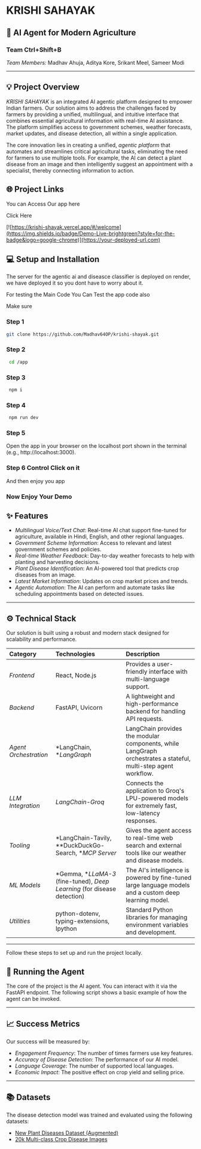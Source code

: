 # KRISHI SAHAYAK

## 🌾 AI Agent for Modern Agriculture

### Team Ctrl+Shift+B

*Team Members:* Madhav Ahuja, Aditya Kore, Srikant Meel, Sameer Modi

-----

## 💡 Project Overview

*KRISHI SAHAYAK* is an integrated AI agentic platform designed to empower Indian farmers. Our solution aims to address the challenges faced by farmers by providing a unified, multilingual, and intuitive interface that combines essential agricultural information with real-time AI assistance. The platform simplifies access to government schemes, weather forecasts, market updates, and disease detection, all within a single application.

The core innovation lies in creating a unified, *agentic platform* that automates and streamlines critical agricultural tasks, eliminating the need for farmers to use multiple tools. For example, the AI can detect a plant disease from an image and then intelligently suggest an appointment with a specialist, thereby connecting information to action.

## 🌐 Project Links
You can Access Our app here

Click Here

[![https://krishi-shayak.vercel.app/#/welcome](https://img.shields.io/badge/Demo-Live-brightgreen?style=for-the-badge&logo=google-chrome)](https://your-deployed-url.com)


## 💻 Setup and Installation

The server for the agentic ai and diseasce classifier is deployed on render, we have deployed it so you dont have to worry about it.

For testing the Main Code
You Can Test the app code also


Make sure 

### Step 1
```bash
git clone https://github.com/Madhav64OP/krishi-shayak.git
```

### Step 2
```bash
 cd /app
```

### Step 3
```bash
 npm i
```

### Step 4
```bash
 npm run dev
```

### Step 5
Open the app in your browser on the localhost port shown in the terminal (e.g., http://localhost:3000).


### Step 6 Control Click on it

And then enjoy you app
### Now Enjoy Your Demo

## ✨ Features

  * *Multilingual Voice/Text Chat*: Real-time AI chat support fine-tuned for agriculture, available in Hindi, English, and other regional languages.
  * *Government Scheme Information*: Access to relevant and latest government schemes and policies.
  * *Real-time Weather Feedback*: Day-to-day weather forecasts to help with planting and harvesting decisions.
  * *Plant Disease Identification*: An AI-powered tool that predicts crop diseases from an image.
  * *Latest Market Information*: Updates on crop market prices and trends.
  * *Agentic Automation*: The AI can perform and automate tasks like scheduling appointments based on detected issues.

-----

## ⚙ Technical Stack

Our solution is built using a robust and modern stack designed for scalability and performance.

| Category | Technologies | Description |
| :--- | :--- | :--- |
| *Frontend* | React, Node.js | Provides a user-friendly interface with multi-language support. |
| *Backend* | FastAPI, Uvicorn | A lightweight and high-performance backend for handling API requests. |
| *Agent Orchestration* | *LangChain, **LangGraph* | LangChain provides the modular components, while LangGraph orchestrates a stateful, multi-step agent workflow. |
| *LLM Integration* | *LangChain-Groq* | Connects the application to Groq's LPU-powered models for extremely fast, low-latency responses. |
| *Tooling* | *LangChain-Tavily, **DuckDuckGo-Search, **MCP Server* | Gives the agent access to real-time web search and external tools like our weather and disease models. |
| *ML Models* | *Gemma, **LLaMA-3* (fine-tuned), *Deep Learning* (for disease detection) | The AI's intelligence is powered by fine-tuned large language models and a custom deep learning model. |
| *Utilities* | python-dotenv, typing-extensions, Ipython | Standard Python libraries for managing environment variables and development. |

-----


Follow these steps to set up and run the project locally.


## 🚀 Running the Agent

The core of the project is the AI agent. You can interact with it via the FastAPI endpoint. The following script shows a basic example of how the agent can be invoked.

-----

## 📈 Success Metrics

Our success will be measured by:

  * *Engagement Frequency*: The number of times farmers use key features.
  * *Accuracy of Disease Detection*: The performance of our AI model.
  * *Language Coverage*: The number of supported local languages.
  * *Economic Impact*: The positive effect on crop yield and selling price.

-----

## 📚 Datasets

The disease detection model was trained and evaluated using the following datasets:

  * [New Plant Diseases Dataset (Augmented)](https://www.kaggle.com/datasets/vipoooool/new-plant-diseases-dataset?select=New+Plant+Diseases+Dataset%28Augmented%29)
  * [20k Multi-class Crop Disease Images](https://www.kaggle.com/datasets/jawadali1045/20k-multi-class-crop-disease-images)
